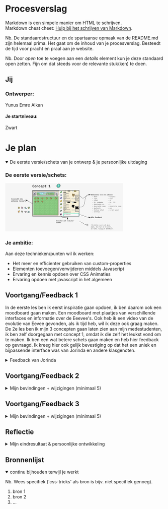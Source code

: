 # Procesverslag
Markdown is een simpele manier om HTML te schrijven.  
Markdown cheat cheet: [Hulp bij het schrijven van Markdown](https://github.com/adam-p/markdown-here/wiki/Markdown-Cheatsheet).

Nb. De standaardstructuur en de spartaanse opmaak van de README.md zijn helemaal prima. Het gaat om de inhoud van je procesverslag. Besteedt de tijd voor pracht en praal aan je website.

Nb. Door *open* toe te voegen aan een *details* element kun je deze standaard open zetten. Fijn om dat steeds voor de relevante stuk(ken) te doen.





## Jij

### Ontwerper:
Yunus Emre Alkan

#### Je startniveau:
Zwart





# Je plan

<details open>
  <summary>De eerste versie/schets van je ontwerp & je persoonlijke uitdaging</summary>

  ### De eerste versie/schets:
  <img src="readme-images/concept1.png" width="375px" alt="eerste versie/schets">


  ### Je ambitie: 
  Aan deze technieken/punten wil ik werken:
  - Het meer en efficienter gebruiken van custom-properties
  - Elementen toevoegen/verwijderen middels Javascript
  - Ervaring en kennis opdoen over CSS Animaties
  - Ervaring opdoen met javascript in het algemeen
 
</details>




## Voortgang/Feedback 1

  In de eerste les ben ik eerst inspiratie gaan opdoen, ik ben daarom ook een moodboard gaan maken. Een moodboard met plaatjes van verschillende interfaces en informatie over de Eeevee's. Ook heb ik een video van de evolutie van Eevee gevonden, als ik tijd heb, wil ik deze ook graag maken. De 2e les ben ik mijn 3 concepten gaan laten zien aan mijn medestudenten, ik ben zelf doorgegaan met concept 1, omdat ik die zelf het leukst vond om te maken. Ik ben een wat betere schets gaan maken en heb hier feedback op gevraagd. Ik kreeg hier ook gelijk bevestiging op dat het een uniek en bijpassende interface was van Jorinda en andere klasgenoten.

<details>
  
  <summary>Feedback van Jorinda</summary>

  ### Bevinding 1:
  De knoppen indeling wijzigen aan de bovenkant van het scherm.

  #### oplossing:
  Ik ben minder

  
  ### Bevinding 2:
  De tas met de items, moet meer opvallen.

  #### oplossing:
  Ik ben de tas meer opvallend gaan maken

  
  ### Bevinding 3:
  Ze gaf aan dat het leuk zou zijn om een custom pointer te hebben.
  
  #### oplossing:
  Dit is een goed punt, ik ga een leuke zoeken en toevoegen aan de website.
  
  
  ### Bevinding 4:
  Nadenken over de positie over de pop-up van de item-bag
  
  #### oplossing:
  Ik ben de item-bag op een andere plek gaan neerzetten, waardoor de pop-up goed bij het geheel past.

</details>




## Voortgang/Feedback 2

<details>
  <summary>Mijn bevindingen + wijzigingen (minimaal 5)</summary>
  
  ### Bevinding 1:
  Omschrijving van wat er nog niet orde was (tekst en afbeeding(en)).

  #### oplossing:
  Beschrijving hoe je het hebt hebt opgelost of als het niet gelukt is hoe je het zou oplossen (tekst en afbeeding(en)).



  ### Bevinding 2:
  Omschrijving van wat er nog niet orde was (tekst en afbeeding(en)).

  #### oplossing:
  Beschrijving hoe je het hebt hebt opgelost of als het niet gelukt is hoe je het zou oplossen (tekst en afbeeding(en)).



  ### Bevinding 3:
  ...

</details>



## Voortgang/Feedback 3

<details>
  <summary>Mijn bevindingen + wijzigingen (minimaal 5)</summary>
  
  De 3e keer feedback kreeg ik van Aaron, hij was gelijk enthousiast over mijn idee en interface. Ook hier kreeg ik een bevestiging op dat mijn interface uniek was en erg bijpassend met het ontwerp. Vooral de box waarin de pokemons, vond Aaron tof, omdat deze identiek is aan de box in de game. Hij had ook nog een aantal goede punten, waar ik zelf ook over had nagedacht, maar later wou gaan uitwerken indien ik nog tijd over zou gaan hebben.

 
  ### Bevinding 1:
  In de tekst-venster, de belangrijke woorden highliten. Denk aan de verschillende items die genoemd worden.

  #### oplossing:
  Beschrijving hoe je het hebt hebt opgelost of als het niet gelukt is hoe je het zou oplossen (tekst en afbeeding(en)).



  ### Bevinding 2:
  De interactie met het slepen van de items is ook leuk gedaan kreeg ik te horen, alleen het was onduidelijk dat je moest dubbelklikken en dan slepen.


  #### oplossing:
  Ik ben deze ook later gaan aanpassen, nu krijg je een tip van een eevee dat je kunt dubbelklikken en slepen met de items.
  Ik had ook bedacht dat je in 1x kon slepen uit je rugtas naar de eevee toe. Alleen dit ging niet goed, omdat ik overflow: scroll had op de parent.
  Ik kon de potions verwijderen uit de rugtas en overflow: scroll er af halen. Maar ik vond het wel leuk om eerst het steentje groot te maken en te animeren.
  Het animeren was wel gelukt, alleen toen zat de sleeppunt weer ergens anders waardoor de steen raar ging doen. Toen heb ik besloten om het animeren weg te laten. Maar wel op dezelfde plek te laten, omdat ik het aan de andere kant ook wel mooi vond om een volle rugtas te hebben. En dat het 1 geheel vormt met meer spirits.


</details>




## Reflectie

<details>
  <summary>Mijn eindresultaat & persoonlijke ontwikkeling</summary>
  
  Het is altijd wel een cliché om te zeggen dat je veel hebt geleerd. Maar ik heb echt veel geleerd, vooral veel nieuwe dingen. Ondanks dat ik mijn interface veel meer extra's kon toevoegen, ben ik onwijs blij met mijn eindresultaat. 

Ik had zelf niet veel kennis en ervaring met javascript, dus ik was wel benieuwd of ik mijn ideeen kon uitwerken. Omdat ik wel erg leergierig ben, wist ik dat het hoe dan ook goed zou komen. Ik ben blij dat ik javascript in het algemeen nu goed begrijp en kan toepassen. Wat ik nieuw heb geleerd:
  
  * Drag & Drop
  * Nieuwe eventListener
  * setTimeout
  * if/else statements
  * Functies hergebruiken
  * .matched
  * .contains
  * prefers-color-scheme:
  * :nth-child(n+6)
  * :nth-child(4n-7)

  ### Je uitkomst - karakteristiek screenshot(s):
  <img src="readme-images/dummy-plaatje.jpg" width="375px" alt="final ontwerp">


  ### Dit ging goed/Heb ik geleerd: 
  Korte omschrijving met plaatje(s)

  <img src="readme-images/dummy-plaatje.jpg" width="375px" alt="top">


  ### Dit was lastig/Is niet gelukt:
  Korte omschrijving met plaatje(s)

  <img src="readme-images/dummy-plaatje.jpg" width="375px" alt="bummer">
</details>





## Bronnenlijst

<details open>
<summary>continu bijhouden terwijl je werkt</summary>

Nb. Wees specifiek ('css-tricks' als bron is bijv. niet specifiek genoeg).

1. bron 1
2. bron 2
3. ...

</details>
